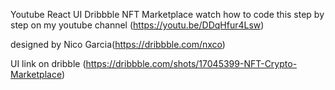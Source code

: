 Youtube React UI Dribbble NFT Marketplace
watch how to code this step by step on my youtube channel (https://youtu.be/DDqHfur4Lsw)

designed by Nico Garcia(https://dribbble.com/nxco)

UI link on dribble (https://dribbble.com/shots/17045399-NFT-Crypto-Marketplace)
